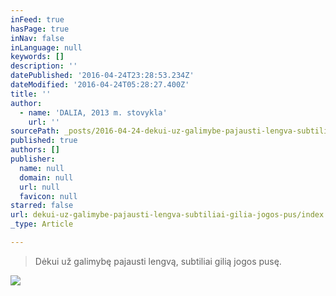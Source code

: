```yaml
---
inFeed: true
hasPage: true
inNav: false
inLanguage: null
keywords: []
description: ''
datePublished: '2016-04-24T23:28:53.234Z'
dateModified: '2016-04-24T05:28:27.400Z'
title: ''
author:
  - name: 'DALIA, 2013 m. stovykla'
    url: ''
sourcePath: _posts/2016-04-24-dekui-uz-galimybe-pajausti-lengva-subtiliai-gilia-jogos-pus.md
published: true
authors: []
publisher:
  name: null
  domain: null
  url: null
  favicon: null
starred: false
url: dekui-uz-galimybe-pajausti-lengva-subtiliai-gilia-jogos-pus/index.html
_type: Article

---
```

> Dėkui už galimybę pajausti lengvą, subtiliai gilią jogos pusę.

![](https://s3-us-west-2.amazonaws.com/the-grid-img/p/6ac27da048a7c0c59e631a18c61f052b2a5565f2.jpg)